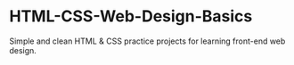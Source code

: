 # HTML-CSS-Web-Design-Basics
Simple and clean HTML &amp; CSS practice projects for learning front-end web design.
